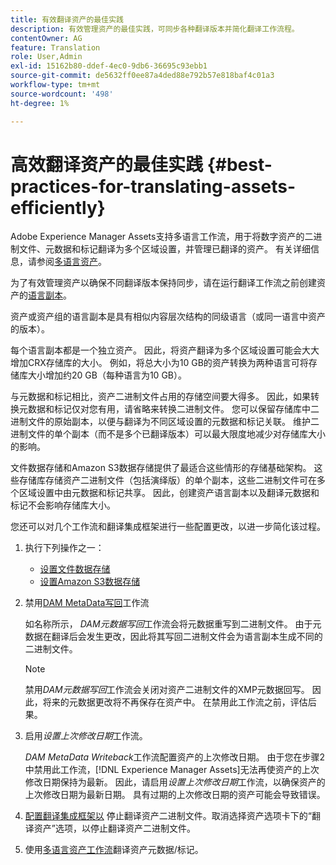 ```yaml
---
title: 有效翻译资产的最佳实践
description: 有效管理资产的最佳实践，可同步各种翻译版本并简化翻译工作流程。
contentOwner: AG
feature: Translation
role: User,Admin
exl-id: 15162b80-ddef-4ec0-9db6-36695c93ebb1
source-git-commit: de5632ff0ee87a4ded88e792b57e818baf4c01a3
workflow-type: tm+mt
source-wordcount: '498'
ht-degree: 1%

---
```


# 高效翻译资产的最佳实践 {#best-practices-for-translating-assets-efficiently}

Adobe Experience Manager Assets支持多语言工作流，用于将数字资产的二进制文件、元数据和标记翻译为多个区域设置，并管理已翻译的资产。 有关详细信息，请参阅[多语言资产](multilingual-assets.md)。

为了有效管理资产以确保不同翻译版本保持同步，请在运行翻译工作流之前创建资产的[语言副本](preparing-assets-for-translation.md)。

资产或资产组的语言副本是具有相似内容层次结构的同级语言（或同一语言中资产的版本）。

每个语言副本都是一个独立资产。 因此，将资产翻译为多个区域设置可能会大大增加CRX存储库的大小。 例如，将总大小为10 GB的资产转换为两种语言可将存储库大小增加约20 GB（每种语言为10 GB）。

与元数据和标记相比，资产二进制文件占用的存储空间要大得多。 因此，如果转换元数据和标记仅对您有用，请省略来转换二进制文件。 您可以保留存储库中二进制文件的原始副本，以便与翻译为不同区域设置的元数据和标记关联。 维护二进制文件的单个副本（而不是多个已翻译版本）可以最大限度地减少对存储库大小的影响。

文件数据存储和Amazon S3数据存储提供了最适合这些情形的存储基础架构。 这些存储库存储资产二进制文件（包括演绎版）的单个副本，这些二进制文件可在多个区域设置中由元数据和标记共享。 因此，创建资产语言副本以及翻译元数据和标记不会影响存储库大小。

您还可以对几个工作流和翻译集成框架进行一些配置更改，以进一步简化该过程。

1. 执行下列操作之一：

   * [设置文件数据存储](/help/sites-deploying/data-store-config.md)
   * [设置Amazon S3数据存储](/help/sites-deploying/data-store-config.md)

1. 禁用[DAM MetaData写回](/help/sites-administering/workflow-offloader.md#disable-offloading)工作流

   如名称所示， *DAM元数据写回*&#x200B;工作流会将元数据重写到二进制文件。 由于元数据在翻译后会发生更改，因此将其写回二进制文件会为语言副本生成不同的二进制文件。

   >[!NOTE]
   >
   >禁用&#x200B;*DAM元数据写回*&#x200B;工作流会关闭对资产二进制文件的XMP元数据回写。 因此，将来的元数据更改将不再保存在资产中。 在禁用此工作流之前，评估后果。

1. 启用&#x200B;*设置上次修改日期*&#x200B;工作流。

   *DAM MetaData Writeback*&#x200B;工作流配置资产的上次修改日期。 由于您在步骤2中禁用此工作流，[!DNL Experience Manager Assets]无法再使资产的上次修改日期保持为最新。 因此，请启用&#x200B;*设置上次修改日期*&#x200B;工作流，以确保资产的上次修改日期为最新日期。 具有过期的上次修改日期的资产可能会导致错误。

1. [配置翻译集成框架以](/help/sites-administering/tc-tic.md) 停止翻译资产二进制文件。取消选择资产选项卡下的“翻译资产”选项，以停止翻译资产二进制文件。
1. 使用[多语言资产工作流](multilingual-assets.md)翻译资产元数据/标记。
